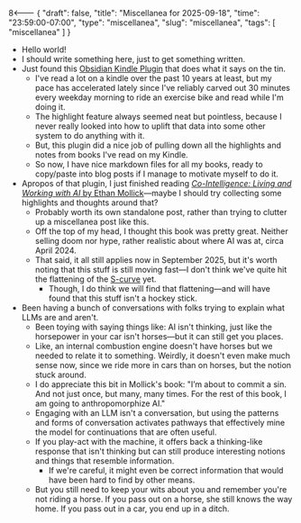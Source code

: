 8<--- { "draft": false, "title": "Miscellanea for 2025-09-18", "time": "23:59:00-07:00", "type": "miscellanea", "slug": "miscellanea", "tags": [ "miscellanea" ] }

- Hello world!
- I should write something here, just to get something written.
- Just found this [Obsidian Kindle Plugin](https://github.com/hadynz/obsidian-kindle-plugin) that does what it says on the tin.
	- I've read a lot on a kindle over the past 10 years at least, but my pace has accelerated lately since I've reliably carved out 30 minutes every weekday morning to ride an exercise bike and read while I'm doing it.
	- The highlight feature always seemed neat but pointless, because I never really looked into how to uplift that data into some other system to do anything with it.
	- But, this plugin did a nice job of pulling down all the highlights and notes from books I've read on my Kindle.
	- So now, I have nice markdown files for all my books, ready to copy/paste into blog posts if I manage to motivate myself to do it.
- Apropos of that plugin, I just finished reading [*Co-Intelligence: Living and Working with AI* by Ethan Mollick](https://www.penguinrandomhouse.com/books/741805/co-intelligence-by-ethan-mollick/)—maybe I should try collecting some highlights and thoughts around that?
	- Probably worth its own standalone post, rather than trying to clutter up a miscellanea post like this.
	- Off the top of my head, I thought this book was pretty great. Neither selling doom nor hype, rather realistic about where AI was at, circa April 2024.
	- That said, it all still applies now in September 2025, but it's worth noting that this stuff is still moving fast—I don't think we've quite hit the flattening of the [S-curve](https://en.wikipedia.org/wiki/Sigmoid_function) yet. 
		- Though, I do think we will find that flattening—and will have found that this stuff isn't a hockey stick.
- Been having a bunch of conversations with folks trying to explain what LLMs are and aren't.
	- Been toying with saying things like: AI isn't thinking, just like the horsepower in your car isn't horses—but it can still get you places.
	- Like, an internal combustion engine doesn't have horses but we needed to relate it to something. Weirdly, it doesn't even make much sense now, since we ride more in cars than on horses, but the notion stuck around.
	- I do appreciate this bit in Mollick's book: "I’m about to commit a sin. And not just once, but many, many times. For the rest of this book, I am going to anthropomorphize AI."
	- Engaging with an LLM isn't a conversation, but using the patterns and forms of conversation activates pathways that effectively mine the model for continuations that are often useful.
	- If you play-act with the machine, it offers back a thinking-like response that isn't thinking but can still produce interesting notions and things that resemble information. 
		- If we're careful, it might even be correct information that would have been hard to find by other means.
	- But you still need to keep your wits about you and remember you're not riding a horse. If you pass out on a horse, she still knows the way home. If you pass out in a car, you end up in a ditch.
